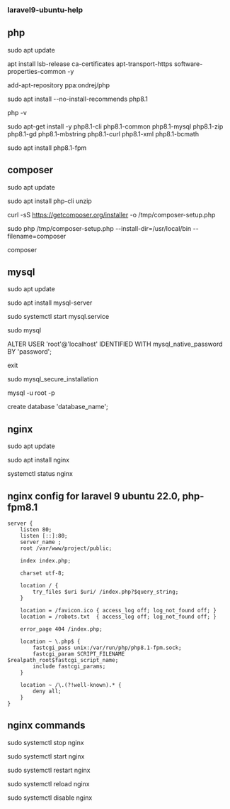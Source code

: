 ### laravel9-ubuntu-help

## php

sudo apt update

apt install lsb-release ca-certificates apt-transport-https software-properties-common -y

add-apt-repository ppa:ondrej/php

sudo apt install --no-install-recommends php8.1


php -v

sudo apt-get install -y php8.1-cli php8.1-common php8.1-mysql php8.1-zip php8.1-gd php8.1-mbstring php8.1-curl php8.1-xml php8.1-bcmath

sudo apt install php8.1-fpm


## composer

sudo apt update

sudo apt install php-cli unzip

curl -sS https://getcomposer.org/installer -o /tmp/composer-setup.php

sudo php /tmp/composer-setup.php --install-dir=/usr/local/bin --filename=composer

composer

## mysql

sudo apt update

sudo apt install mysql-server

sudo systemctl start mysql.service

sudo mysql

ALTER USER 'root'@'localhost' IDENTIFIED WITH mysql_native_password BY 'password';

exit

sudo mysql_secure_installation

mysql -u root -p

create database 'database_name';

## nginx

sudo apt update

sudo apt install nginx

systemctl status nginx

## nginx config for laravel 9 ubuntu 22.0, php-fpm8.1

```
server {
    listen 80;
    listen [::]:80;
    server_name ;
    root /var/www/project/public;
    
    index index.php;

    charset utf-8;

    location / {
        try_files $uri $uri/ /index.php?$query_string;
    }

    location = /favicon.ico { access_log off; log_not_found off; }
    location = /robots.txt  { access_log off; log_not_found off; }

    error_page 404 /index.php;

    location ~ \.php$ {
        fastcgi_pass unix:/var/run/php/php8.1-fpm.sock;
        fastcgi_param SCRIPT_FILENAME $realpath_root$fastcgi_script_name;
        include fastcgi_params;
    }

    location ~ /\.(?!well-known).* {
        deny all;
    }
}
```

## nginx commands

sudo systemctl stop nginx

sudo systemctl start nginx

sudo systemctl restart nginx

sudo systemctl reload nginx

sudo systemctl disable nginx
